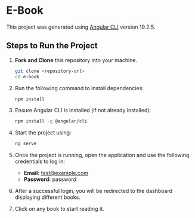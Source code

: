 # E-Book

This project was generated using [Angular CLI](https://github.com/angular/angular-cli) version 19.2.5.

## Steps to Run the Project

1. **Fork and Clone** this repository into your machine.
    ```bash
    git clone <repository-url>
    cd e-book
    ```
2. Run the following command to install dependencies:
   ```bash
   npm install
   ```
3. Ensure Angular CLI is installed (if not already  installed):
    ```bash
    npm install -g @angular/cli
    ```

4. Start the project using:
   ```bash
   ng serve
   ```
5. Once the project is running, open the application and use the following credentials to log in:
   - **Email:** test@example.com
   - **Password:** password
6. After a successful login, you will be redirected to the dashboard displaying different books.
7. Click on any book to start reading it.